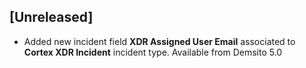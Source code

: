 ## [Unreleased]
- Added new incident field **XDR Assigned User Email** associated to **Cortex XDR Incident** incident type. Available from Demsito 5.0